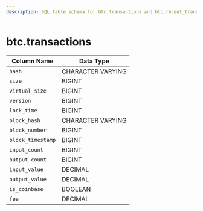 ```yaml
---
description: SQL table schema for btc.transactions and btc.recent_transactions
---
```


# btc.transactions

| Column Name       | Data Type         |
| ----------------- | ----------------- |
| `hash`            | CHARACTER VARYING |
| `size`            | BIGINT            |
| `virtual_size`    | BIGINT            |
| `version`         | BIGINT            |
| `lock_time`       | BIGINT            |
| `block_hash`      | CHARACTER VARYING |
| `block_number`    | BIGINT            |
| `block_timestamp` | BIGINT            |
| `input_count`     | BIGINT            |
| `output_count`    | BIGINT            |
| `input_value`     | DECIMAL           |
| `output_value`    | DECIMAL           |
| `is_coinbase`     | BOOLEAN           |
| `fee`             | DECIMAL           |
